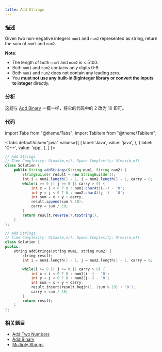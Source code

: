 ```yaml
---
title: Add Strings
---
```


### 描述

Given two non-negative integers `num1` and `num2` represented as string, return the sum of `num1` and `num2`.

**Note**:

- The length of both `num1` and `num2` is < 5100.
- Both `num1` and `num2` contains only digits 0-9.
- Both `num1` and `num2` does not contain any leading zero.
- You **must not use any built-in BigInteger library or convert the inputs to integer** directly.

### 分析

这题与 [Add Binary](add-binary.md) 一模一样，将它的代码中的 2 改为 10 即可。

### 代码

import Tabs from "@theme/Tabs";
import TabItem from "@theme/TabItem";

<Tabs
defaultValue="java"
values={[
{ label: 'Java', value: 'java', },
{ label: 'C++', value: 'cpp', },
]
}>
<TabItem value="java">

```java
// Add Strings
// Time Complexity: O(max(m,n)), Space Complexity: O(max(m,n))
class Solution {
    public String addStrings(String num1, String num2) {
        StringBuilder result = new StringBuilder();
        int i = num1.length() - 1, j = num2.length() - 1, carry = 0;
        while(i >= 0 || j >= 0 || carry > 0) {
            int x = i < 0 ? 0 : num1.charAt(i--) - '0';
            int y = j < 0 ? 0 : num2.charAt(j--) - '0';
            int sum = x + y + carry;
            result.append(sum % 10);
            carry = sum / 10;
        }
        return result.reverse().toString();
    }
};
```

</TabItem>
<TabItem value="cpp">

```cpp
// Add Strings
// Time Complexity: O(max(m,n)), Space Complexity: O(max(m,n))
class Solution {
public:
    string addStrings(string num1, string num2) {
        string result;
        int i = num1.length() - 1, j = num2.length() - 1, carry = 0;

        while(i >= 0 || j >= 0 || carry > 0) {
            int x = i < 0 ? 0 : num1[i--] - '0';
            int y = j < 0 ? 0 : num2[j--] - '0';
            int sum = x + y + carry;
            result.insert(result.begin(), (sum % 10) + '0');
            carry = sum / 10;
        }
        return result;
    }
};
```

</TabItem>
</Tabs>

### 相关题目

- [Add Two Numbers](linear-list/linked-list/add-two-numbers.md)
- [Add Binary](add-binary.md)
- [Multiply Strings](multiply-strings.md)
